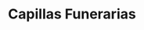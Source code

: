 ---
title: "Capillas Funerarias"
url: /san-miguel-petapa/capillas-funerarias/
shop: directores de funerarias
---